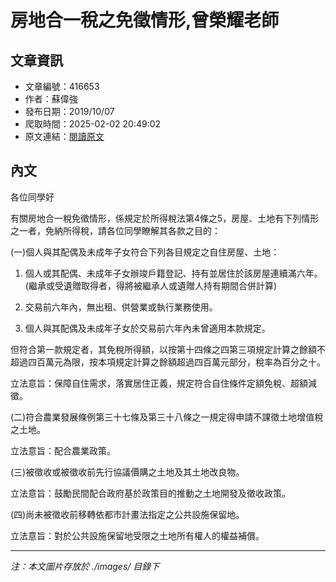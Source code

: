 # 房地合一稅之免徵情形,曾榮耀老師

## 文章資訊
- 文章編號：416653
- 作者：蘇偉強
- 發布日期：2019/10/07
- 爬取時間：2025-02-02 20:49:02
- 原文連結：[閱讀原文](https://real-estate.get.com.tw/Columns/detail.aspx?no=416653)

## 內文
各位同學好

有關房地合一稅免徵情形，係規定於所得稅法第4條之5，房屋、土地有下列情形之一者，免納所得稅，請各位同學瞭解其各款之目的：

(一)個人與其配偶及未成年子女符合下列各目規定之自住房屋、土地：

1. 個人或其配偶、未成年子女辦竣戶籍登記、持有並居住於該房屋連續滿六年。(繼承或受遺贈取得者，得將被繼承人或遺贈人持有期間合併計算)

2. 交易前六年內，無出租、供營業或執行業務使用。

3. 個人與其配偶及未成年子女於交易前六年內未曾適用本款規定。

但符合第一款規定者，其免稅所得額，以按第十四條之四第三項規定計算之餘額不超過四百萬元為限，按本項規定計算之餘額超過四百萬元部分，稅率為百分之十。

立法意旨：保障自住需求，落實居住正義，規定符合自住條件定額免稅、超額減徵。

(二)符合農業發展條例第三十七條及第三十八條之一規定得申請不課徵土地增值稅之土地。

立法意旨：配合農業政策。

(三)被徵收或被徵收前先行協議價購之土地及其土地改良物。

立法意旨：鼓勵民間配合政府基於政策目的推動之土地開發及徵收政策。

(四)尚未被徵收前移轉依都市計畫法指定之公共設施保留地。

立法意旨：對於公共設施保留地受限之土地所有權人的權益補償。

---
*注：本文圖片存放於 ./images/ 目錄下*
